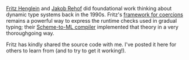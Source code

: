 [Fritz Henglein](http://hjemmesider.diku.dk/~henglein/) and [Jakob
Rehof](https://ls14-www.cs.tu-dortmund.de/cms/en/staff/profs/Rehof)
did foundational work thinking about dynamic type systems back in the
1990s. Fritz's [framework for
coercions](https://www.sciencedirect.com/science/article/pii/0167642394000042)
remains a powerful way to express the runtime checks used in gradual
typing; their [Scheme-to-ML
compiler](https://dl.acm.org/doi/10.1145/224164.224203) implemented
that theory in a very thoroughgoing way.

Fritz has kindly shared the source code with me. I've posted it here
for others to learn from (and to try to get it working!).
